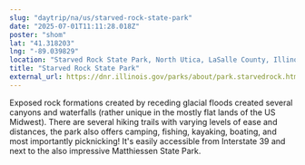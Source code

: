 ```yaml
---
slug: "daytrip/na/us/starved-rock-state-park"
date: "2025-07-01T11:11:28.018Z"
poster: "shom"
lat: "41.318203"
lng: "-89.039829"
location: "Starved Rock State Park, North Utica, LaSalle County, Illinois, United States"
title: "Starved Rock State Park"
external_url: https://dnr.illinois.gov/parks/about/park.starvedrock.html
---
```

Exposed rock formations created by receding glacial floods created several canyons and waterfalls (rather unique in the mostly flat lands of the US Midwest). There are several hiking trails with varying levels of ease and distances, the park also offers camping, fishing, kayaking, boating, and most importantly picknicking! 
It's easily accessible from Interstate 39 and next to the also impressive Matthiessen State Park. 
